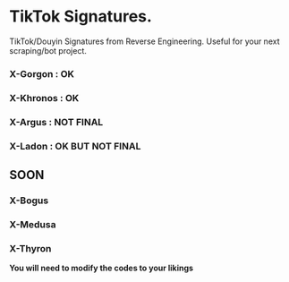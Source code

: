 # TikTok Signatures.
TikTok/Douyin Signatures from Reverse Engineering.
Useful for your next scraping/bot project.

### X-Gorgon : OK
### X-Khronos : OK
### X-Argus : NOT FINAL
### X-Ladon : OK BUT NOT FINAL
## SOON
### X-Bogus
### X-Medusa
### X-Thyron


**You will need to modify the codes to your likings**

